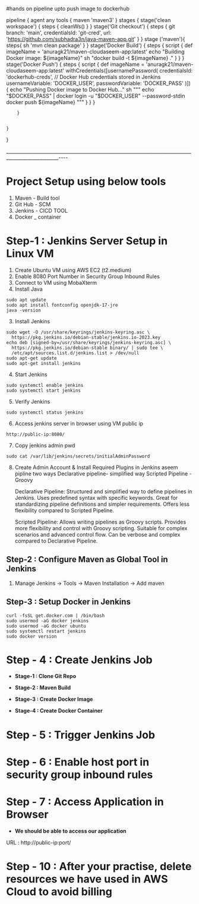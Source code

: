 #hands on pipeline upto push image to dockerhub

pipeline {
    agent any
    tools {
        maven 'maven3'
    }
    stages {
        stage('clean workspace') {
            steps {
              cleanWs()
            }
        }
         stage('Git checkout') {
            steps {
              git branch: 'main', credentialsId: 'git-cred', url: 'https://github.com/subhadra3n/java-maven-app.git'
            }
        }
        stage ('maven'){
            steps{
                 sh 'mvn clean package'
            }
        }
       stage('Docker Build') {
            steps {
                script {
                    def imageName = 'anuragk21/maven-cloudaseem-app:latest'
                    echo "Building Docker image: ${imageName}"
                    sh "docker build -t ${imageName} ."
                }
            }
        }
        stage('Docker Push') {
            steps {
                script {
                    def imageName = 'anuragk21/maven-cloudaseem-app:latest'
                    withCredentials([usernamePassword(
                        credentialsId: 'dockerhub-creds',  // Docker Hub credentials stored in Jenkins
                        usernameVariable: 'DOCKER_USER',
                        passwordVariable: 'DOCKER_PASS'
                    )]) {
                        echo "Pushing Docker image to Docker Hub..."
                        sh """
                            echo "$DOCKER_PASS" | docker login -u "$DOCKER_USER" --password-stdin
                            docker push ${imageName}
                        """
                    }
                }
            }
             
        }
        
        
    }
    
}









____________________________________________________________________________________________________----
# Project Setup using below tools

1) Maven - Build tool
2) Git Hub - SCM
3) Jenkins - CICD TOOL
4) Docker _ container


# Step-1 : Jenkins Server Setup in Linux VM #

1) Create Ubuntu VM using AWS EC2 (t2.medium) <br/>
2) Enable 8080 Port Number in Security Group Inbound Rules
3) Connect to VM using MobaXterm
4) Install Java

```
sudo apt update
sudo apt install fontconfig openjdk-17-jre
java -version
```

3) Install Jenkins
```
sudo wget -O /usr/share/keyrings/jenkins-keyring.asc \
  https://pkg.jenkins.io/debian-stable/jenkins.io-2023.key
echo deb [signed-by=/usr/share/keyrings/jenkins-keyring.asc] \
  https://pkg.jenkins.io/debian-stable binary/ | sudo tee \
  /etc/apt/sources.list.d/jenkins.list > /dev/null
sudo apt-get update
sudo apt-get install jenkins
```
4) Start Jenkins

```
sudo systemctl enable jenkins
sudo systemctl start jenkins
```

5) Verify Jenkins

```
sudo systemctl status jenkins
```
	
6) Access jenkins server in browser using VM public ip

```
http://public-ip:8080/

```

7) Copy jenkins admin pwd

```
sudo cat /var/lib/jenkins/secrets/initialAdminPassword
```
	   
8) Create Admin Account & Install Required Plugins in Jenkins
     aseem
      pipline two ways
      Declarative pipeline-  simplified way
      Scripted Pipeline - Groovy 

      Declarative Pipeline:
      Structured and simplified way to define pipelines in Jenkins.
      Uses predefined syntax with specific keywords.
      Great for standardizing pipeline definitions and simpler requirements.
      Offers less flexibility compared to Scripted Pipeline.

      Scripted Pipeline:
      Allows writing pipelines as Groovy scripts.
      Provides more flexibility and control with Groovy scripting.
      Suitable for complex scenarios and advanced control flow.
      Can be verbose and complex compared to Declarative Pipeline.

## Step-2 : Configure Maven as Global Tool in Jenkins ##

1) Manage Jenkins -> Tools -> Maven Installation -> Add maven <br/>

## Step-3 : Setup Docker in Jenkins ##
```
curl -fsSL get.docker.com | /bin/bash
sudo usermod -aG docker jenkins
sudo usermod -aG docker ubuntu
sudo systemctl restart jenkins
sudo docker version
```

# Step - 4 : Create Jenkins Job #

- **Stage-1 : Clone Git Repo** <br/> 

- **Stage-2 : Maven Build** <br/>

- **Stage-3 : Create Docker Image** <br/>


- **Stage-4 : Create Docker Container** <br/>
	
# Step - 5 : Trigger Jenkins Job #

# Step - 6 : Enable host port in security group inbound rules #

# Step - 7 : Access Application in Browser #

- **We should be able to access our application** <br/>

URL : http://public-ip:port/
	

	
# Step - 10 : After your practise, delete resources we have used in AWS Cloud to avoid billing ##
